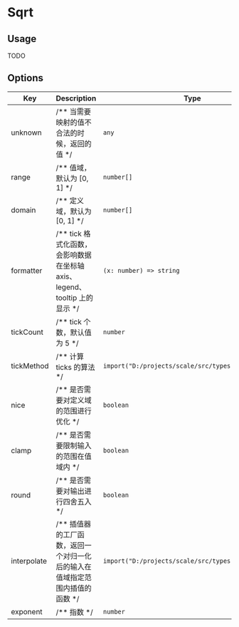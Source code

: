 # Sqrt


## Usage
TODO

## Options
| Key | Description | Type | Default|
| ----| ----------- | -----| -------|
| unknown | /** 当需要映射的值不合法的时候，返回的值 */ | <code>any</code> | `[]` |
| range | /** 值域，默认为 [0, 1] */ | <code>number[]</code> | `[]` |
| domain | /** 定义域，默认为 [0, 1] */ | <code>number[]</code> | `[]` |
| formatter | /** tick 格式化函数，会影响数据在坐标轴 axis、legend、tooltip 上的显示 */ | <code>(x: number) => string</code> | `[]` |
| tickCount | /** tick 个数，默认值为 5 */ | <code>number</code> | `[]` |
| tickMethod | /** 计算 ticks 的算法 */ | <code>import("D:/projects/scale/src/types").TickMethod</code> | `[]` |
| nice | /** 是否需要对定义域的范围进行优化 */ | <code>boolean</code> | `[]` |
| clamp | /** 是否需要限制输入的范围在值域内 */ | <code>boolean</code> | `[]` |
| round | /** 是否需要对输出进行四舍五入 */ | <code>boolean</code> | `[]` |
| interpolate | /** 插值器的工厂函数，返回一个对归一化后的输入在值域指定范围内插值的函数 */ | <code>import("D:/projects/scale/src/types").Interpolate</code> | `[]` |
| exponent | /** 指数 */ | <code>number</code> | `[]` |